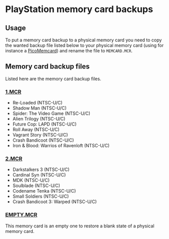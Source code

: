 # PlayStation memory card backups

## Usage
To put a memory card backup to a physical memory card you need to copy the wanted backup file listed below to your physical memory card (using for instance a [PicoMemcard](https://github.com/dangiu/PicoMemcard)) and rename the file to `MEMCARD.MCR`.

## Memory card backup files
Listed here are the memory card backup files.

### [1.MCR](1.MCR)
- Re-Loaded (NTSC-U/C)
- Shadow Man (NTSC-U/C)
- Spider: The Video Game (NTSC-U/C)
- Alien Trilogy (NTSC-U/C)
- Future Cop: LAPD (NTSC-U/C)
- Roll Away (NTSC-U/C)
- Vagrant Story (NTSC-U/C)
- Crash Bandicoot (NTSC-U/C)
- Iron & Blood: Warrios of Ravenloft (NTSC-U/C)

### [2.MCR](2.MCR)
- Darkstalkers 3 (NTSC-U/C)
- Cardinal Syn (NTSC-U/C)
- MDK (NTSC-U/C)
- Soulblade (NTSC-U/C)
- Codename Tenka (NTSC-U/C)
- Small Soldiers (NTSC-U/C)
- Crash Bandicoot 3: Warped (NTSC-U/C)

### [EMPTY.MCR](EMPTY.MCR)
This memory card is an empty one to restore a blank state of a physical memory card.